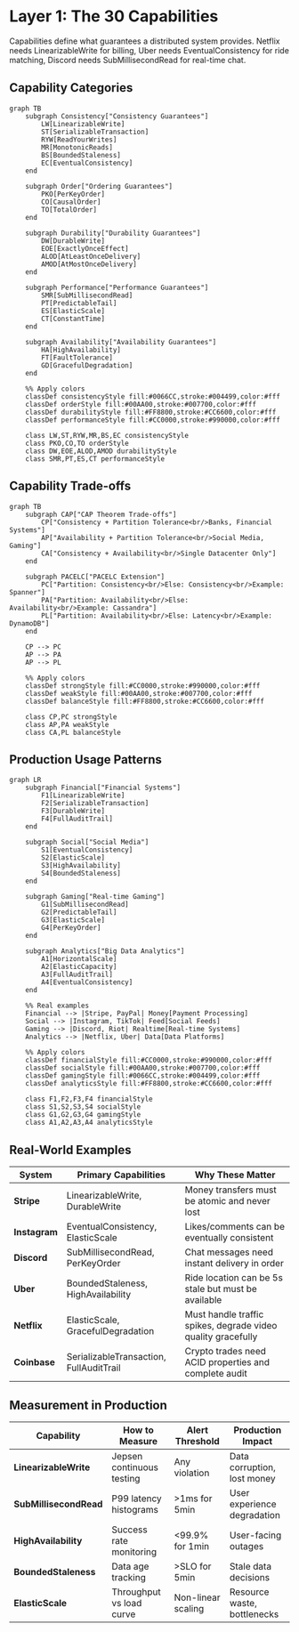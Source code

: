 # Layer 1: The 30 Capabilities

Capabilities define what guarantees a distributed system provides. Netflix needs LinearizableWrite for billing, Uber needs EventualConsistency for ride matching, Discord needs SubMillisecondRead for real-time chat.

## Capability Categories

```mermaid
graph TB
    subgraph Consistency["Consistency Guarantees"]
        LW[LinearizableWrite]
        ST[SerializableTransaction]
        RYW[ReadYourWrites]
        MR[MonotonicReads]
        BS[BoundedStaleness]
        EC[EventualConsistency]
    end

    subgraph Order["Ordering Guarantees"]
        PKO[PerKeyOrder]
        CO[CausalOrder]
        TO[TotalOrder]
    end

    subgraph Durability["Durability Guarantees"]
        DW[DurableWrite]
        EOE[ExactlyOnceEffect]
        ALOD[AtLeastOnceDelivery]
        AMOD[AtMostOnceDelivery]
    end

    subgraph Performance["Performance Guarantees"]
        SMR[SubMillisecondRead]
        PT[PredictableTail]
        ES[ElasticScale]
        CT[ConstantTime]
    end

    subgraph Availability["Availability Guarantees"]
        HA[HighAvailability]
        FT[FaultTolerance]
        GD[GracefulDegradation]
    end

    %% Apply colors
    classDef consistencyStyle fill:#0066CC,stroke:#004499,color:#fff
    classDef orderStyle fill:#00AA00,stroke:#007700,color:#fff
    classDef durabilityStyle fill:#FF8800,stroke:#CC6600,color:#fff
    classDef performanceStyle fill:#CC0000,stroke:#990000,color:#fff

    class LW,ST,RYW,MR,BS,EC consistencyStyle
    class PKO,CO,TO orderStyle
    class DW,EOE,ALOD,AMOD durabilityStyle
    class SMR,PT,ES,CT performanceStyle
```

## Capability Trade-offs

```mermaid
graph TB
    subgraph CAP["CAP Theorem Trade-offs"]
        CP["Consistency + Partition Tolerance<br/>Banks, Financial Systems"]
        AP["Availability + Partition Tolerance<br/>Social Media, Gaming"]
        CA["Consistency + Availability<br/>Single Datacenter Only"]
    end

    subgraph PACELC["PACELC Extension"]
        PC["Partition: Consistency<br/>Else: Consistency<br/>Example: Spanner"]
        PA["Partition: Availability<br/>Else: Availability<br/>Example: Cassandra"]
        PL["Partition: Availability<br/>Else: Latency<br/>Example: DynamoDB"]
    end

    CP --> PC
    AP --> PA
    AP --> PL

    %% Apply colors
    classDef strongStyle fill:#CC0000,stroke:#990000,color:#fff
    classDef weakStyle fill:#00AA00,stroke:#007700,color:#fff
    classDef balanceStyle fill:#FF8800,stroke:#CC6600,color:#fff

    class CP,PC strongStyle
    class AP,PA weakStyle
    class CA,PL balanceStyle
```

## Production Usage Patterns

```mermaid
graph LR
    subgraph Financial["Financial Systems"]
        F1[LinearizableWrite]
        F2[SerializableTransaction]
        F3[DurableWrite]
        F4[FullAuditTrail]
    end

    subgraph Social["Social Media"]
        S1[EventualConsistency]
        S2[ElasticScale]
        S3[HighAvailability]
        S4[BoundedStaleness]
    end

    subgraph Gaming["Real-time Gaming"]
        G1[SubMillisecondRead]
        G2[PredictableTail]
        G3[ElasticScale]
        G4[PerKeyOrder]
    end

    subgraph Analytics["Big Data Analytics"]
        A1[HorizontalScale]
        A2[ElasticCapacity]
        A3[FullAuditTrail]
        A4[EventualConsistency]
    end

    %% Real examples
    Financial --> |Stripe, PayPal| Money[Payment Processing]
    Social --> |Instagram, TikTok| Feed[Social Feeds]
    Gaming --> |Discord, Riot| Realtime[Real-time Systems]
    Analytics --> |Netflix, Uber| Data[Data Platforms]

    %% Apply colors
    classDef financialStyle fill:#CC0000,stroke:#990000,color:#fff
    classDef socialStyle fill:#00AA00,stroke:#007700,color:#fff
    classDef gamingStyle fill:#0066CC,stroke:#004499,color:#fff
    classDef analyticsStyle fill:#FF8800,stroke:#CC6600,color:#fff

    class F1,F2,F3,F4 financialStyle
    class S1,S2,S3,S4 socialStyle
    class G1,G2,G3,G4 gamingStyle
    class A1,A2,A3,A4 analyticsStyle
```

## Real-World Examples

| System | Primary Capabilities | Why These Matter |
|--------|---------------------|------------------|
| **Stripe** | LinearizableWrite, DurableWrite | Money transfers must be atomic and never lost |
| **Instagram** | EventualConsistency, ElasticScale | Likes/comments can be eventually consistent |
| **Discord** | SubMillisecondRead, PerKeyOrder | Chat messages need instant delivery in order |
| **Uber** | BoundedStaleness, HighAvailability | Ride location can be 5s stale but must be available |
| **Netflix** | ElasticScale, GracefulDegradation | Must handle traffic spikes, degrade video quality gracefully |
| **Coinbase** | SerializableTransaction, FullAuditTrail | Crypto trades need ACID properties and complete audit |

## Measurement in Production

| Capability | How to Measure | Alert Threshold | Production Impact |
|------------|----------------|-----------------|-------------------|
| **LinearizableWrite** | Jepsen continuous testing | Any violation | Data corruption, lost money |
| **SubMillisecondRead** | P99 latency histograms | >1ms for 5min | User experience degradation |
| **HighAvailability** | Success rate monitoring | <99.9% for 1min | User-facing outages |
| **BoundedStaleness** | Data age tracking | >SLO for 5min | Stale data decisions |
| **ElasticScale** | Throughput vs load curve | Non-linear scaling | Resource waste, bottlenecks |